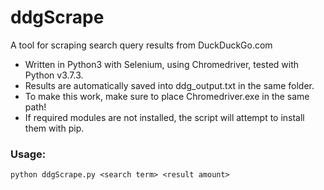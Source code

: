 # ddgScrape
A tool for scraping search query results from DuckDuckGo.com
* Written in Python3 with Selenium, using Chromedriver, tested with Python v3.7.3.
* Results are automatically saved into ddg_output.txt in the same folder.
* To make this work, make sure to place Chromedriver.exe in the same path!
* If required modules are not installed, the script will attempt to install them with pip.
### Usage:
`python ddgScrape.py <search term> <result amount>` 

